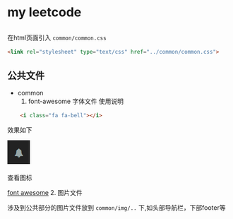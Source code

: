 # my leetcode

## 

在html页面引入 `common/common.css`

```html
<link rel="stylesheet" type="text/css" href="../common/common.css">
```

## 公共文件
- common   
    1. font-awesome 字体文件
    使用说明
    
```html
    <i class="fa fa-bell"></i>
```
效果如下

![bell](document/bell.png)

查看图标

[font awesome](http://fontawesome.dashgame.com/)
 2. 图片文件
 
 涉及到公共部分的图片文件放到 `common/img/..` 下,如头部导航栏，下部footer等
    